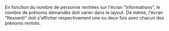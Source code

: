 En fonction du nombre de personne rentrées sur l'écran "Informations", le nombre de prénoms demandés doit varier dans le layout.
De même, l'écran "Ressenti" doit s'afficher respectivement une ou deux fois avec chacun des prénoms rentrés.
